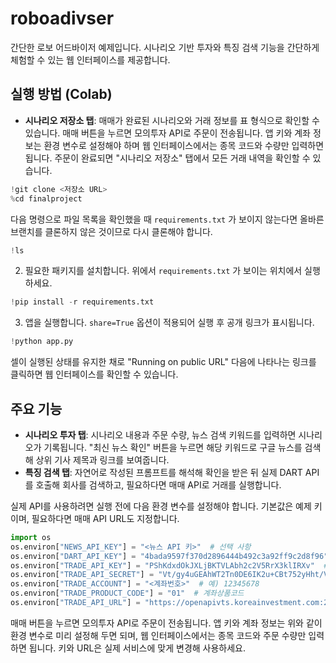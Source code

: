 # roboadivser

간단한 로보 어드바이저 예제입니다. 시나리오 기반 투자와 특징 검색 기능을 간단하게 체험할 수 있는 웹 인터페이스를 제공합니다.

## 실행 방법 (Colab)

- **시나리오 저장소 탭**: 매매가 완료된 시나리오와 거래 정보를 표 형식으로 확인할 수 있습니다.
매매 버튼을 누르면 모의투자 API로 주문이 전송됩니다. 앱 키와 계좌 정보는 환경 변수로 설정해야 하며 웹 인터페이스에서는 종목 코드와 수량만 입력하면 됩니다. 주문이 완료되면 "시나리오 저장소" 탭에서 모든 거래 내역을 확인할 수 있습니다.
```python
!git clone <저장소 URL>
%cd finalproject
```
다음 명령으로 파일 목록을 확인했을 때 `requirements.txt` 가 보이지 않는다면
올바른 브랜치를 클론하지 않은 것이므로 다시 클론해야 합니다.

```python
!ls
```
2. 필요한 패키지를 설치합니다. 위에서 `requirements.txt` 가 보이는 위치에서 실행하세요.
```python
!pip install -r requirements.txt
```
3. 앱을 실행합니다. `share=True` 옵션이 적용되어 실행 후 공개 링크가 표시됩니다.
```python
!python app.py
```
   셀이 실행된 상태를 유지한 채로 "Running on public URL" 다음에 나타나는 링크를 
   클릭하면 웹 인터페이스를 확인할 수 있습니다.

## 주요 기능
- **시나리오 투자 탭**: 시나리오 내용과 주문 수량, 뉴스 검색 키워드를 입력하면 시나리오가 기록됩니다. "최신 뉴스 확인" 버튼을 누르면 해당 키워드로 구글 뉴스를 검색해 상위 기사 제목과 링크를 보여줍니다.
- **특징 검색 탭**: 자연어로 작성된 프롬프트를 해석해 확인을 받은 뒤 실제 DART API를 호출해 회사를 검색하고, 필요하다면 매매 API로 거래를 실행합니다.

실제 API를 사용하려면 실행 전에 다음 환경 변수를 설정해야 합니다. 기본값은 예제 키이며, 필요하다면 매매 API URL도 지정합니다.
```python
import os
os.environ["NEWS_API_KEY"] = "<뉴스 API 키>"  # 선택 사항
os.environ["DART_API_KEY"] = "4bada9597f370d2896444b492c3a92ff9c2d8f96"  # DART 키
os.environ["TRADE_API_KEY"] = "PShKdxdOkJXLjBKTVLAbh2c2V5RrX3klIRXv"  # 앱 키
os.environ["TRADE_API_SECRET"] = "Vt/gy4uGEAhWT2Tn0DE6IK2u+CBt752yHht/VXcjJUk7NzgZkx3lVoSDHvj/G2+RZNxBBjxEn2ReYQKquoh5BJi9f4KKomsYxJ3cyQ6noTyb0ep1OHD/xIe3w2Y9h+eb0PG7hxwhZBmWwPO6VQq9KRXZockUH5qNTbDosA6mfbKssmxWL2o="  # 앱 시크릿
os.environ["TRADE_ACCOUNT"] = "<계좌번호>"  # 예) 12345678
os.environ["TRADE_PRODUCT_CODE"] = "01"  # 계좌상품코드
os.environ["TRADE_API_URL"] = "https://openapivts.koreainvestment.com:29443"  # 모의투자 URL
```

매매 버튼을 누르면 모의투자 API로 주문이 전송됩니다. 앱 키와 계좌 정보는 위와 같이 환경 변수로 미리 설정해 두면 되며, 웹 인터페이스에서는 종목 코드와 주문 수량만 입력하면 됩니다. 키와 URL은 실제 서비스에 맞게 변경해 사용하세요.
